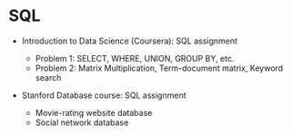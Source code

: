 # SQL

* Introduction to Data Science (Coursera): SQL assignment
  * Problem 1: SELECT, WHERE, UNION, GROUP BY, etc.
  * Problem 2: Matrix Multiplication, Term-document matrix, Keyword search

* Stanford Database course: SQL assignment
  * Movie-rating website database
  * Social network database
